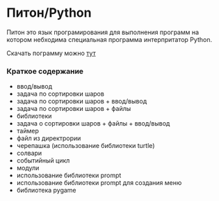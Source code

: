 # Питон/Python

Питон это язык програмирования для выполнения программ на котором небходима специальная программа
интерпритатор Python.

Скачать пограмму можно [тут](https://www.python.org/downloads/)

### Краткое содержание

 - ввод/вывод
 - задача по сортировки шаров
 - задача по сортировки шаров + ввод/вывод
 - задача по сортировки шаров + файлы
 - библиотеки
 - задача о сортировки шаров + файлы + ввод/вывод
 - таймер
 - файл из директрории
 - черепашка (использование библиотеки turtle)
 - солвари
 - событийный цикл
 - модули
 - использование библиотеки prompt
 - использование библиотеки prompt для создания меню
 - библиотека pygame

